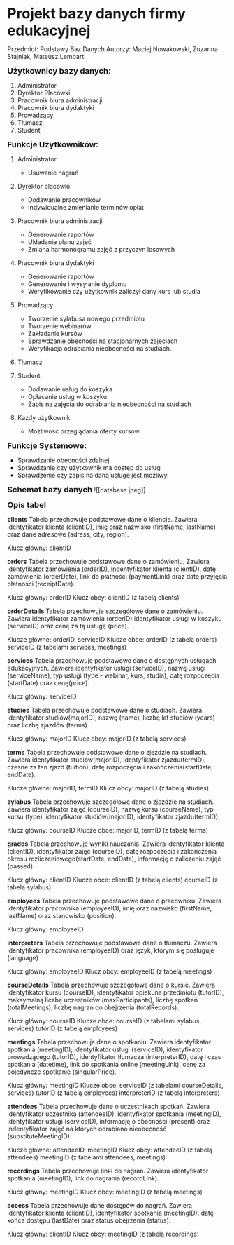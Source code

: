 **<font  size=6>Projekt bazy danych  firmy edukacyjnej</font>**

Przedmiot: Podstawy Baz Danych
Autorzy: Maciej Nowakowski, Zuzanna Stajniak, Mateusz Lempart


**<font  size=4>Użytkownicy bazy danych:</font>**
1. Administrator
2. Dyrektor Placówki
3. Pracownik biura administracji
4. Pracownik biura dydaktyki
5. Prowadzący
6. Tłumacz
7. Student


**<font  size=4>Funkcje Użytkowników:</font>**
1. Administrator
	* Usuwanie nagrań
2. Dyrektor placówki
	* Dodawanie pracowników
	*  Indywidualne zmienianie terminów opłat
3. Pracownik biura administracji 
	* Generowanie raportów
	* Układanie planu zajęć 
	* Zmiana harmonogramu zajęć z przyczyn losowych
4. Pracownik biura dydaktyki
	* Generowanie raportów
	* Generowanie i wysyłanie dyplomu
	* Weryfikowanie czy użytkownik zaliczył dany kurs lub studia 
5. Prowadzący
	* Tworzenie sylabusa nowego przedmiotu 
	* Tworzenie webinarów
	* Zakładanie kursów
	* Sprawdzanie obecności na stacjonarnych zajęciach 
	* Weryfikacja odrabiania nieobecności na studiach. 
6. Tłumacz
7. Student 
	* Dodawanie usług do koszyka
	*  Opłacanie usług w koszyku 
	*  Zapis na zajęcia do odrabiania nieobecności na studiach

8. Każdy użytkownik
	* Możliwość przeglądania oferty kursów


**<font  size=4>Funkcje Systemowe:</font>**
* Sprawdzanie obecności zdalnej
* Sprawdzanie czy użytkownik ma dostęp do usługi
* Sprawdzenie czy zapis na daną usługę jest możliwy.


**<font  size=4>Schemat bazy danych</font>**
![[database.jpeg]]


**<font  size=4>Opis tabel</font>**

**clients**
Tabela przechowuje podstawowe dane o kliencie. Zawiera identyfikator klienta
(clientID), imię oraz nazwisko (firstName, lastName) oraz dane adresowe (adress, city, region).

Klucz główny: clientID

**orders**
Tabela przechowuje podstawowe dane o zamówieniu. Zawiera identyfikator zamówienia
(orderID), indentyfikator klienta (clientID), datę zamówienia (orderDate), link do płatności (paymentLink) oraz datę przyjęcia płatności (receiptDate).

Klucz główny: orderID
Klucz obcy: clientID (z tabelą clients)

**orderDetails**
Tabela przechowuje szczegółowe dane o zamówieniu. Zawiera identyfikator zamówienia
(orderID),identyfikator usługi w koszyku (serviceID) oraz cenę za tą usługę (price).

Klucze główne: orderID, serviceID
Klucze obce: orderID (z tabelą orders)
					serviceID (z tabelami services, meetings)

**services**
Tabela przechowuje podstawowe dane o dostępnych usługach edukacyjnych. Zawiera identyfikator usługi (serviceID), nazwę usługi (serviceName), typ usługi (type - webinar, kurs, studia), datę rozpoczęcia (startDate) oraz cenę(price).

Klucz główny: serviceID

**studies**
Tabela przechowuje podstawowe dane o studiach. Zawiera identyfikator studiów(majorID), nazwę (name), liczbę lat studiów (years) oraz liczbę zjazdów (terms).

Klucz główny: majorID
Klucz obcy: majorID (z tabelą services)

**terms**
Tabela przechowuje podstawowe dane o zjezdzie na studiach. Zawiera identyfikator studiów(majorID), identyfikator zjazdu(termID), czesne za ten zjazd (tuition), datę rozpoczęcia i zakończenia(startDate, endDate).

Klucze główne: majorID, termID
Klucz obcy: majorID (z tabelą studies)

**sylabus**
Tabela przechowuje szczegółowe dane o zjezdzie na studiach. Zawiera identyfikator zajęć (courseID), nazwę kursu (courseName), typ kursu (type), identyfikator studiów(majorID), identyfikator zjazdu(termID).

Klucz główny: courseID
Klucze obce: majorID, termID (z tabelą terms)

**grades**
Tabela przechowuje wyniki nauczania. Zawiera identyfikator klienta (clientID), identyfikator zajęć (courseID), datę rozpoczęcia i zakończenia okresu rozliczeniowego(startDate, endDate), informację o zaliczeniu zajęć (passed).

Klucz główny: clientID
Klucze obce: clientID (z tabelą clients)
					courseID (z tabelą sylabus)

**employees**
Tabela przechowuje podstawowe dane o pracowniku. Zawiera identyfikator pracownika
(employeeID), imię oraz nazwisko (firstName, lastName) oraz stanowisko (position).

Klucz główny:  employeeID

**interpreters**
Tabela przechowuje podstawowe dane o tłumaczu. Zawiera identyfikator pracownika
(employeeID) oraz język, którym się posługuje (language)

Klucz główny: employeeID
Klucz obcy:  employeeID (z tabelą meetings)

**courseDetails**
Tabela przechowuje szczegółowe dane o kursie. Zawiera identyfikator kursu (courseID), identyfikator opiekuna przedmiotu (tutorID), maksymalną liczbę uczestników (maxParticipants),
liczbę spotkań (totalMeetings), liczbę nagrań do obejrzenia (totalRecords).

Klucz główny: courseID
Klucze obce:  courseID (z tabelami sylabus, services)
					tutorID (z tabelą employees)

**meetings**
Tabela przechowuje dane o spotkaniu. Zawiera identyfikator spotkania (meetingID), identyfikator usługi (serviceID), identyfikator prowadzącego (tutorID), identyfikator tłumacza (interpreterID), datę i czas spotkania (datetime), link do spotkania online (meetingLink), cenę za pojedyncze spotkanie (singularPrice).

Klucz główny: meetingID
Klucze obce:  serviceID (z tabelami courseDetails, services)
					tutorID (z tabelą employees)
					interpreterID (z tabelą interpreters)

**attendees**
Tabela przechowuje dane o uczestnikach spotkań. Zawiera identyfikator uczestnika (attendeeID),  identyfikator spotkania (meetingID), identyfikator usługi (serviceID), informację o obecności (present) oraz indentyfikator zajęć na których odrabiano nieobecność (substituteMeetingID).

Klucze główne: attendeeID, meetingID
Klucz obcy: attendeeID (z tabelą attendees)
					meetingID (z tabelami attendees, meetings)

**recordings**
Tabela przechowuje linki do nagrań. Zawiera identyfikator spotkania (meetingID), link do nagrania (recordLInk).

Klucz główny: meetingID
Klucz obcy: meetingID (z tabelą meetings)

**access**
Tabela przechowuje dane dostępów do nagrań. Zawiera identyfikator klienta (clientID),  identyfikator spotkania (meetingID), datę końca dostępu (lastDate) oraz status obejrzenia (status).

Klucz główny: clientID
Klucz obcy: meetingID (z tabelą recordings)





